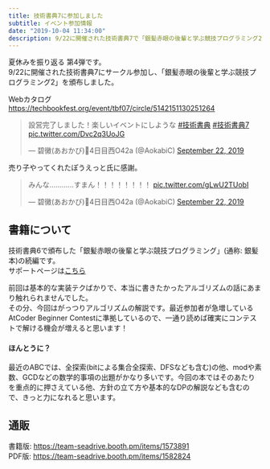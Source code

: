```yaml
---
title: 技術書典7に参加しました
subtitle: イベント参加情報
date: "2019-10-04 11:34:00"
description: 9/22に開催された技術書典7で「銀髪赤眼の後輩と学ぶ競技プログラミング2」を頒布しました。
---
```


夏休みを振り返る 第4弾です。  
9/22に開催された技術書典7にサークル参加し、「銀髪赤眼の後輩と学ぶ競技プログラミング2」を頒布しました。

Webカタログ  
https://techbookfest.org/event/tbf07/circle/5142151130251264

<blockquote class="twitter-tweet"><p lang="ja" dir="ltr">設営完了しました！楽しいイベントにしような <a href="https://twitter.com/hashtag/%E6%8A%80%E8%A1%93%E6%9B%B8%E5%85%B8?src=hash&amp;ref_src=twsrc%5Etfw">#技術書典</a> <a href="https://twitter.com/hashtag/%E6%8A%80%E8%A1%93%E6%9B%B8%E5%85%B87?src=hash&amp;ref_src=twsrc%5Etfw">#技術書典7</a> <a href="https://t.co/Dvc2q3UoJG">pic.twitter.com/Dvc2q3UoJG</a></p>&mdash; 碧黴(あおかび)🦇4日目西O42a (@AokabiC) <a href="https://twitter.com/AokabiC/status/1175589864927944704?ref_src=twsrc%5Etfw">September 22, 2019</a></blockquote> <script async src="https://platform.twitter.com/widgets.js" charset="utf-8"></script>

売り子やってくれたぽうえっと氏に感謝。
<blockquote class="twitter-tweet"><p lang="ja" dir="ltr">みんな…………すまん！！！！！！！！ <a href="https://t.co/gLwU2TUobI">pic.twitter.com/gLwU2TUobI</a></p>&mdash; 碧黴(あおかび)🦇4日目西O42a (@AokabiC) <a href="https://twitter.com/AokabiC/status/1175701155755651072?ref_src=twsrc%5Etfw">September 22, 2019</a></blockquote> <script async src="https://platform.twitter.com/widgets.js" charset="utf-8"></script>


## 書籍について
技術書典6で頒布した「銀髪赤眼の後輩と学ぶ競技プログラミング」(通称: 銀髪本)の続編です。  
サポートページは[こちら](/compro_with_arisa2/)  

前回は基本的な実装テクばかりで、本当に書きたかったアルゴリズムの話にあまり触れられませんでした。  
その分、今回はがっつりアルゴリズムの解説です。最近参加者が急増しているAtCoder Beginner Contestに準拠しているので、一通り読めば確実にコンテストで解ける機会が増えると思います！

#### ほんとうに？
最近のABCでは、全探索(bitによる集合全探索、DFSなども含む)の他、modや素数、GCDなどの数学的事項の出題がかなり多いです。今回の本ではそのあたりを重点的に押さえている他、方針の立て方や基本的なDPの解説なども含むので、きっと力になれると思います。

## 通販
書籍版: https://team-seadrive.booth.pm/items/1573891  
PDF版: https://team-seadrive.booth.pm/items/1582824

